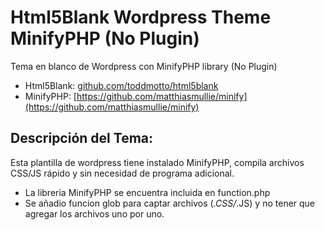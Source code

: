 # Html5Blank Wordpress Theme MinifyPHP (No Plugin)
Tema en blanco de Wordpress con MinifyPHP library (No Plugin)

* Html5Blank: [github.com/toddmotto/html5blank](https://github.com/toddmotto/html5blank)
* MinifyPHP: [https://github.com/matthiasmullie/minify](https://github.com/matthiasmullie/minify)

## Descripción del Tema:
Esta plantilla de wordpress tiene instalado MinifyPHP, compila archivos CSS/JS rápido y sin necesidad de programa adicional.

* La libreria MinifyPHP se encuentra incluida en function.php
* Se añadio funcion glob para captar archivos (*.CSS/*.JS) y no tener que agregar los archivos uno por uno.

